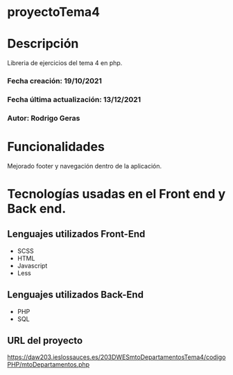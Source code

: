 # proyectoTema4

# Descripción
Libreria de ejercicios del tema 4 en php. 
### Fecha creación: 19/10/2021
### Fecha última actualización: 13/12/2021
### Autor: Rodrigo Geras

# Funcionalidades

Mejorado footer y navegación dentro de la aplicación.

# Tecnologías usadas en el Front end y Back end.

## Lenguajes utilizados Front-End
* SCSS
* HTML
* Javascript
* Less

## Lenguajes utilizados Back-End
* PHP
* SQL

## URL del proyecto
https://daw203.ieslossauces.es/203DWESmtoDepartamentosTema4/codigoPHP/mtoDepartamentos.php
